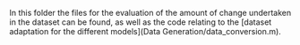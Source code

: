 In this folder the files for the evaluation of the amount of change undertaken in the dataset can be found, as well as the code relating to the
[dataset adaptation for the different models](Data Generation/data_conversion.m). 
